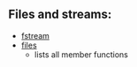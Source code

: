 ## Files and streams:
- [fstream](http://www.cplusplus.com/reference/fstream/fstream/)
- [files](http://www.cplusplus.com/doc/tutorial/files/)
  - lists all member functions
